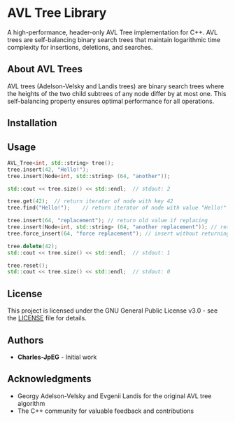 # AVL Tree Library

A high-performance, header-only AVL Tree implementation for C++. AVL trees are self-balancing binary search trees that maintain logarithmic time complexity for insertions, deletions, and searches.

## About AVL Trees

AVL trees (Adelson-Velsky and Landis trees) are binary search trees where the heights of the two child subtrees of any node differ by at most one. This self-balancing property ensures optimal performance for all operations.

## Installation
## Usage
```c++
AVL_Tree<int, std::string> tree();
tree.insert(42, "Hello!");
tree.insert(Node<int, std::string> (64, "another"));

std::cout << tree.size() << std::endl;  // stdout: 2

tree.get(42);  // return iterator of node with key 42
tree.find("Hello!");    // return iterator of node with value "Hello!"

tree.insert(64, "replacement"); // return old value if replacing
tree.insert(Node<int, std::string> (64, "another replacement")); // return a pointer to old node if replacing
tree.force_insert(64, "force replacement"); // insert without returning existing node if present

tree.delete(42);
std::cout << tree.size() << std::endl;  // stdout: 1

tree.reset();
std::cout << tree.size() << std::endl;  // stdout: 0
```

## License

This project is licensed under the GNU General Public License v3.0 - see the [LICENSE](LICENSE) file for details.

## Authors

- **Charles-JpEG** - Initial work

## Acknowledgments

- Georgy Adelson-Velsky and Evgenii Landis for the original AVL tree algorithm
- The C++ community for valuable feedback and contributions
